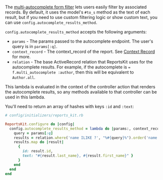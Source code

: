 The [multi-autocomplete form filter](/examples/interaction_filter_multi_autocomplete) lets users easily filter by associated records. By default, it uses the model's `#to_s` method as the text of each result, but if you need to use custom filtering logic or show custom text, you can use `config.autocomplete_results_method`.

`config.autocomplete_results_method` accepts the following arguments:

* `params` - The params passed to the autocomplete endpoint. The user's query is in `params[:q]`.
* `context_record` - The context_record of the report. See [Context Record](/subcategories/context_record) for more.
* `relation` - The base ActiveRecord relation that ReportsKit uses for the autocomplete results. For example, if the autocomplete is `= f.multi_autocomplete :author`, then this will be equivalent to `Author.all`.

This lambda is evaluated in the context of the controller action that renders the autocomplete results, so any methods available to that controller can be used in this lambda.

You'll need to return an array of hashes with keys `:id` and `:text`:

```ruby
# config/initializers/reports_kit.rb

ReportsKit.configure do |config|
  config.autocomplete_results_method = lambda do |params:, context_record:, relation:|
    query = params[:q]
    results = relation.where('name ILIKE ?', "%#{query}%").order('name').limit(30)
    results.map do |result|
      {
        id: result.id,
        text: "#{result.last_name}, #{result.first_name}" }
      }
    end
  end
end
```
